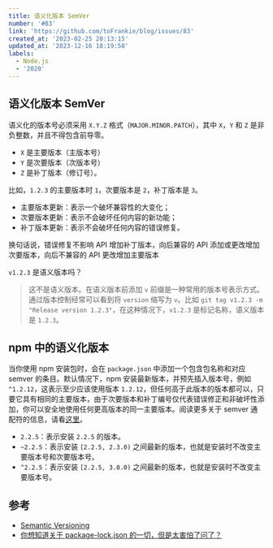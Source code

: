 ```yaml
---
title: 语义化版本 SemVer
number: '#83'
link: 'https://github.com/toFrankie/blog/issues/83'
created_at: '2023-02-25 20:13:15'
updated_at: '2023-12-16 18:19:58'
labels:
  - Node.js
  - '2020'
---
```

## 语义化版本 SemVer



语义化的版本号必须采用 `X.Y.Z` 格式（`MAJOR.MINOR.PATCH`），其中 `X`，`Y` 和 `Z` 是非负整数，并且不得包含前导零。

- `X` 是主要版本（主版本号）
- `Y` 是次要版本（次版本号）
- `Z` 是补丁版本（修订号）。

比如，`1.2.3` 的主要版本时 `1`，次要版本是 `2`，补丁版本是 `3`。

- 主要版本更新：表示一个破坏兼容性的大变化；
- 次要版本更新：表示不会破坏任何内容的新功能；
- 补丁版本更新：表示不会破坏任何内容的错误修复。

换句话说，错误修复不影响 API 增加补丁版本，向后兼容的 API 添加或更改增加次要版本，向后不兼容的 API 更改增加主要版本

`v1.2.3` 是语义版本吗？

> 这不是语义版本。在语义版本前添加 `v` 前缀是一种常用的版本号表示方式。通过版本控制经常可以看到将 `version` 缩写为 `v`。比如 `git tag v1.2.3 -m "Release version 1.2.3"`，在这种情况下，`v1.2.3` 是标记名称，语义版本是 `1.2.3`。

## npm 中的语义化版本

当你使用 npm 安装包时，会在 `package.json` 中添加一个包含包名称和对应 semver 的条目。默认情况下，npm 安装最新版本，并预先插入版本号，例如 `^1.2.12`，这表示至少应该使用版本 `1.2.12`，但任何高于此版本的版本都可以，只要它具有相同的主要版本，由于次要版本和补丁编号仅代表错误修正和非破坏性添加，你可以安全地使用任何更高版本的同一主要版本。阅读更多关于 semver 通配符的信息，请看[这里](http://blog.npmjs.org/post/115305091285/introducing-the-npm-semantic-version-calculator)。

- `2.2.5`：表示安装 `2.2.5` 的版本。
- `~2.2.5`：表示安装 `[2.2.5, 2.3.0)` 之间最新的版本，也就是安装时不改变主要版本号和次要版本号。
- `^2.2.5`：表示安装 `[2.2.5, 3.0.0)` 之间最新的版本，也就是安装时不改变主要版本号。 


## 参考

- [Semantic Versioning](https://semver.org/)
- [你想知道关于 package-lock.json 的一切，但是太害怕了问了？](https://segmentfault.com/a/1190000017239545)


